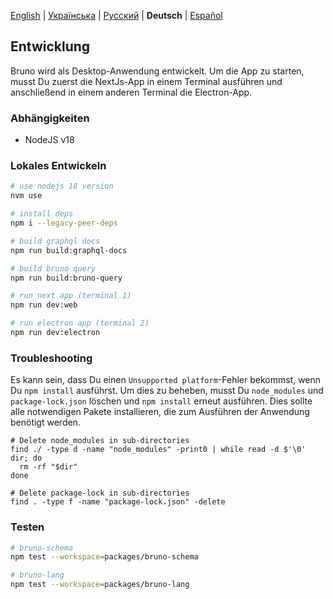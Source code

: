 [English](/docs/development.md) | [Українська](/docs/development_ua.md) | [Русский](/docs/development_ru.md) | **Deutsch** | [Español](/docs/development_es.md)

## Entwicklung

Bruno wird als Desktop-Anwendung entwickelt. Um die App zu starten, musst Du zuerst die NextJs-App in einem Terminal ausführen und anschließend in einem anderen Terminal die Electron-App.

### Abhängigkeiten

- NodeJS v18

### Lokales Entwickeln

```bash
# use nodejs 18 version
nvm use

# install deps
npm i --legacy-peer-deps

# build graphql docs
npm run build:graphql-docs

# build bruno query
npm run build:bruno-query

# run next app (terminal 1)
npm run dev:web

# run electron app (terminal 2)
npm run dev:electron
```

### Troubleshooting

Es kann sein, dass Du einen `Unsupported platform`-Fehler bekommst, wenn Du `npm install` ausführst. Um dies zu beheben, musst Du `node_modules` und `package-lock.json` löschen und `npm install` erneut ausführen. Dies sollte alle notwendigen Pakete installieren, die zum Ausführen der Anwendung benötigt werden.

```shell
# Delete node_modules in sub-directories
find ./ -type d -name "node_modules" -print0 | while read -d $'\0' dir; do
  rm -rf "$dir"
done

# Delete package-lock in sub-directories
find . -type f -name "package-lock.json" -delete
```

### Testen

```bash
# bruno-schema
npm test --workspace=packages/bruno-schema

# bruno-lang
npm test --workspace=packages/bruno-lang
```

